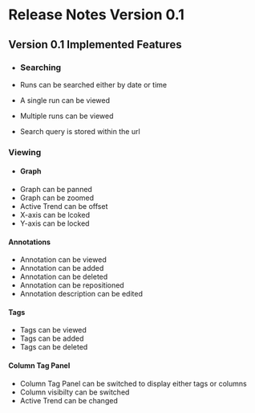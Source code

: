 # Release Notes Version 0.1

## Version 0.1 Implemented Features

- ### Searching

- Runs can be searched either by date or time
- A single run can be viewed
- Multiple runs can be viewed
- Search query is stored within the url
 
### Viewing

- #### Graph
- Graph can be panned
- Graph can be zoomed
- Active Trend can be offset
- X-axis can be lcoked
- Y-axis can be locked


#### Annotations
- Annotation can be viewed
- Annotation can be added
- Annotation can be deleted
- Annotation can be repositioned
- Annotation description can be edited

#### Tags
- Tags can be viewed
- Tags can be added
- Tags can be deleted

#### Column Tag Panel
- Column Tag Panel can be switched to display either tags or columns
- Column visibilty can be switched
- Active Trend can be changed


 
